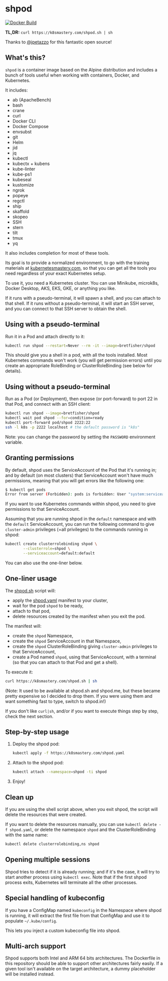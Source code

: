 # shpod

[![Docker Build](https://github.com/BretFisher/shpod/actions/workflows/call-docker-build.yaml/badge.svg)](https://github.com/BretFisher/shpod/actions/workflows/call-docker-build.yaml)

**TL,DR:** `curl https://k8smastery.com/shpod.sh | sh`

Thanks to [@jpetazzo](https://github.com/jpetazzo) for this fantastic open source!

## What's this?

`shpod` is a container image based on the Alpine distribution and includes a bunch of tools useful when working with containers,
Docker, and Kubernetes.

It includes:

- ab (ApacheBench)
- bash
- crane
- curl
- Docker CLI
- Docker Compose
- envsubst
- git
- Helm
- jid
- jq
- kubectl
- kubectx + kubens
- kube-linter
- kube-ps1
- kubeseal
- kustomize
- ngrok
- popeye
- regctl
- ship
- skaffold
- skopeo
- SSH
- stern
- tilt
- tmux
- yq

It also includes completion for most of these tools.

Its goal is to provide a normalized environment, to go
with the training materials at [kubernetesmastery.com](https://kubernetesmastery.com),
so that you can get all the tools you need regardless
of your exact Kubernetes setup.

To use it, you need a Kubernetes cluster. You can use Minikube,
microk8s, Docker Desktop, AKS, EKS, GKE, or anything you like.

If it runs with a pseudo-terminal, it will spawn a shell, and you
can attach to that shell. If it runs without a pseudo-terminal,
it will start an SSH server, and you can connect to that SSH
server to obtain the shell.

## Using with a pseudo-terminal

Run it in a Pod and attach directly to it:

```bash
kubectl run shpod --restart=Never --rm -it --image=bretfisher/shpod
```

This should give you a shell in a pod, with all the tools installed.
Most Kubernetes commands won't work (you will get permission errors)
until you create an appropriate RoleBinding or ClusterRoleBinding
(see below for details).

## Using without a pseudo-terminal

Run as a Pod (or Deployment), then expose (or port-forward) to port
22 in that Pod, and connect with an SSH client:

```bash
kubectl run shpod --image=bretfisher/shpod
kubectl wait pod shpod --for=condition=ready
kubectl port-forward pod/shpod 2222:22
ssh -l k8s -p 2222 localhost # the default password is "k8s"
```

Note: you can change the password by setting the `PASSWORD`
environment variable.

## Granting permissions

By default, shpod uses the ServiceAccount of the Pod that it's
running in; and by default (on most clusters) that ServiceAccount
won't have much permissions, meaning that you will get errors like
the following one:

```bash
$ kubectl get pods
Error from server (Forbidden): pods is forbidden: User "system:serviceaccount:default:default" cannot list resource "pods" in API group "" in the namespace "default"
```

If you want to use Kubernetes commands within shpod, you need
to give permissions to that ServiceAccount.

Assuming that you are running shpod in the `default` namespace
and with the `default` ServiceAccount, you can run the following
command to give `cluster-admin` privileges (=all privileges) to
the commands running in shpod:

```bash
kubectl create clusterrolebinding shpod \
        --clusterrole=shpod \
        --serviceaccount=default:default
```

You can also use the one-liner below.

## One-liner usage

The [shpod.sh](shpod.sh) script will:

- apply the [shpod.yaml](shpod.yaml) manifest to your cluster,
- wait for the pod `shpod` to be ready,
- attach to that pod,
- delete resources created by the manifest when you exit the pod.

The manifest will:

- create the `shpod` Namespace,
- create the `shpod` ServiceAccount in that Namespace,
- create the `shpod` ClusterRoleBinding giving `cluster-admin`
  privileges to that ServiceAccount,
- create a Pod named `shpod`, using that ServiceAccount, with
  a terminal (so that you can attach to that Pod and get a shell).

To execute it:

```bash
curl https://k8smastery.com/shpod.sh | sh
```

(Note: It used to be available at shpod.sh and shpod.me, but these
became pretty expensive so I decided to drop them. If you were using
them and want something fast to type, switch to shpod.in!)

If you don't like `curl|sh`, and/or if you want to execute things
step by step, check the next section.

## Step-by-step usage

1. Deploy the shpod pod:

   ```bash
   kubectl apply -f https://k8smastery.com/shpod.yaml
   ```

2. Attach to the shpod pod:

   ```bash
   kubectl attach --namespace=shpod -ti shpod
   ```

3. Enjoy!

## Clean up

If you are using the shell script above, when you exit shpod,
the script will delete the resources that were created.

If you want to delete the resources manually, you can use
`kubectl delete -f shpod.yaml`, or delete the namespace `shpod`
and the ClusterRoleBinding with the same name:

```bash
kubectl delete clusterrolebinding,ns shpod
```

## Opening multiple sessions

Shpod tries to detect if it is already running; and if it's the case,
it will try to start another process using `kubectl exec`. Note that
if the first shpod process exits, Kubernetes will terminate all the
other processes.

## Special handling of kubeconfig

If you have a ConfigMap named `kubeconfig` in the Namespace
where shpod is running, it will extract the first file from
that ConfigMap and use it to populate `~/.kube/config`.

This lets you inject a custom kubeconfig file into shpod.

## Multi-arch support

Shpod supports both Intel and ARM 64 bits architectures. The Dockerfile
in this repository should be able to support other architectures fairly
easily. If a given tool isn't available on the target architecture,
a dummy placeholder will be installed instead.
